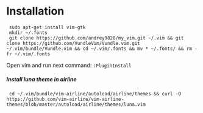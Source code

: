 # Installation
     sudo apt-get install vim-gtk
     mkdir ~/.fonts
     git clone https://github.com/andrey9828/my_vim.git ~/.vim && git clone https://github.com/VundleVim/Vundle.vim.git ~/.vim/bundle/Vundle.vim && cd ~/.vim/.fonts && mv * ~/.fonts/ && rm -fr ~/.vim/.fonts
Open vim and run next command: `:PluginInstall`
##### Install luna theme in airline
     cd ~/.vim/bundle/vim-airline/autoload/airline/themes && curl -O https://github.com/vim-airline/vim-airline-themes/blob/master/autoload/airline/themes/luna.vim
